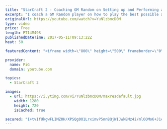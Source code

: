 ```yaml
---
title: "StarCraft 2 - Coaching GM Random on Setting up and Performing at LAN"
excerpt: "I coach a GM Random player on how to play the best possible at a LAN including getting his settings and hotkeys right and then -- Watch live at https://www.twitch.tv/x5_pig"
originalUrl: https://youtube.com/watch?v=YuNlzbmcD0M
type: video
price: Free
length: PT14M49S
publishedDateTime: 2017-05-11T09:13:22Z
heat: 50

featuredContent: "<iframe width=\"800\" height=\"500\" frameborder=\"0\" src=\"https://www.youtube.com/embed/YuNlzbmcD0M\" allow=\"accelerometer; autoplay; encrypted-media; gyroscope; picture-in-picture\" allowfullscreen></iframe>"

provider:
  name: PiG
  domain: youtube.com

topics:
  - StarCraft 2

images:
  - url: https://i.ytimg.com/vi/YuNlzbmcD0M/maxresdefault.jpg
    width: 1280
    height: 720
    isCached: true

secured: "I+tvIfUkgwFLIMZOH/XPSQg0O1LrximvP5nnBQjWIJwkEMz4i/ml6OMo6+J1cHn4T/kkZ42ijrw332tPKSRvBzuh1L9C/4ZaMejsVT7bR2Shc4Jfal9p8hYNFwoGBbfzknFjmyk08+87wwyPuJV/EGSC0zfqpVs6q4J8zweFg8fj05ltF8eb8bT9R1mIZS1FiLpCm2thTjhhJXskW4Vll4djpGSwBylRarQjbDrYjLsRdXGlfO3MRk7SubmASRu0UX//jIja1o/IxCNgSq9/6fjNYJ6aa5wCxUtdXkqzTXQHWLmSkKbp5EP4/uoQpiVj/YBdV+vrHSrk4GN9ELLI9X4fJ36PgwKX75YbfyFuz3s6HNXYVhmJtHjmkahHFNVz3G1XqDuvtc8IAJZLMWMkRH8F5aCh5TB/950NHqVpeUk=;toG7YlMt5iTKpVszNsD2CQ=="
---
```



